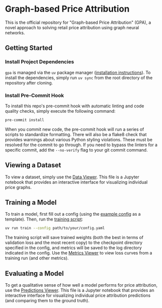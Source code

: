 # Graph-based Price Attribution

This is the official repository for "Graph-based Price Attribution" (GPA), a novel approach to solving retail price attribution using graph neural networks.

## Getting Started

### Install Project Dependencies

`gpa` is managed via the `uv` package manager ([installation instructions](https://docs.astral.sh/uv/getting-started/installation/)). To install the dependencies, simply run `uv sync` from the root directory of the repository after cloning.

### Install Pre-Commit Hook

To install this repo's pre-commit hook with automatic linting and code quality checks, simply execute the following command:

```bash
pre-commit install
```

When you commit new code, the pre-commit hook will run a series of scripts to standardize formatting. There will also be a flake8 check that provides warnings about various Python styling violations. These must be resolved for the commit to go through. If you need to bypass the linters for a specific commit, add the `--no-verify` flag to your git commit command.

## Viewing a Dataset

To view a dataset, simply use the [Data Viewer](notebooks/data_viewer.ipynb). This file is a Jupyter notebook that provides an interactive interface for visualizing individual price graphs.


## Training a Model

To train a model, first fill out a config (using the [example config](src/gpa/training/sample_config.yaml) as a template). Then, run the [training script](src/gpa/training/train_attributor.py):

```bash
uv run train --config path/to/your/config.yaml
```

The training script will save trained weights (both the best in terms of validation loss and the most recent copy) to the checkpoint directory specified in the config, and metrics will be saved to the log directory indicated in the config. Use the [Metrics Viewer](notebooks/metrics_viewer.ipynb) to view loss curves from a training run (and other metrics).

## Evaluating a Model

To get a qualitative sense of how well a model performs for price attribution, use the [Predictions Viewer](notebooks/predictions_viewer.ipynb). This file is a Jupyter notebook that provides an interactive interface for visualizing individual price attribution predictions (and comparing them to the ground truth).
